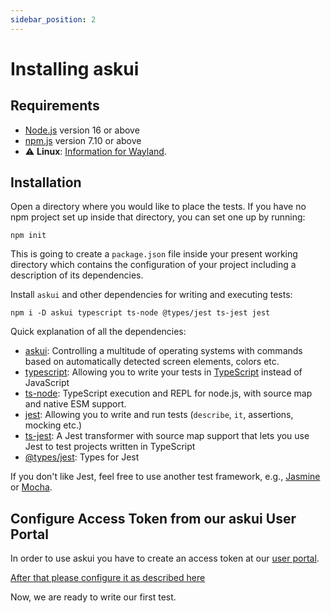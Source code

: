 ```yaml
---
sidebar_position: 2
---
```


# Installing askui

## Requirements

- [Node.js](https://nodejs.org/) version 16 or above
- [npm.js](https://www.npmjs.com/) version 7.10 or above
- :warning: **Linux**: [Information for Wayland](../07-Troubleshooting/linux.md###wayland).

## Installation

Open a directory where you would like to place the tests. If you have no npm project set up inside that directory, you can set one up by running:

```shell
npm init
```

This is going to create a `package.json` file inside your present working directory which contains the configuration of your project including a description of its dependencies.

Install `askui` and other dependencies for writing and executing tests:

```shell
npm i -D askui typescript ts-node @types/jest ts-jest jest
```

Quick explanation of all the dependencies:
- [askui](https://www.npmjs.com/package/askui): Controlling a multitude of operating systems with commands based on automatically detected screen elements, colors etc.
- [typescript](https://www.npmjs.com/package/typescript): Allowing you to write your tests in [TypeScript](https://www.typescriptlang.org/) instead of JavaScript
- [ts-node](https://www.npmjs.com/package/ts-node): TypeScript execution and REPL for node.js, with source map and native ESM support.
- [jest](https://www.npmjs.com/package/jest): Allowing you to write and run tests (`describe`, `it`, assertions, mocking etc.)
- [ts-jest](https://www.npmjs.com/package/ts-jest): A Jest transformer with source map support that lets you use Jest to test projects written in TypeScript
- [@types/jest](https://www.npmjs.com/package/@types/jest): Types for Jest

If you don't like Jest, feel free to use another test framework, e.g., [Jasmine](https://jasmine.github.io/) or [Mocha](https://mochajs.org/).


## Configure Access Token from our askui User Portal

In order to use askui you have to create an access token at our [user portal](https://app.askui.com/).

[After that please configure it as described here](../../api/06-Configuration/askui-ui-control-client.md#credentials)

Now, we are ready to write our first test.
